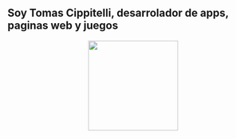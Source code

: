 ## Soy Tomas Cippitelli, desarrolador de apps, paginas web y juegos
<div align="center">
  <a href="https://github.com/TomasCippi">
  <img height="180em" src="https://github-readme-stats.vercel.app/api?username=TomasCippi&show_icons=true&title_color=002bff"/>
</div>
